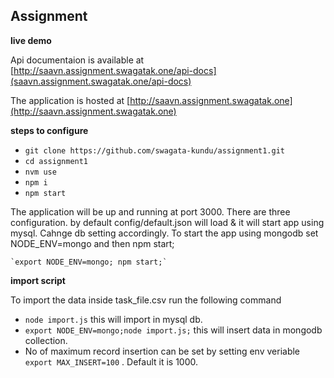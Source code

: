 ## Assignment

**live demo**

Api documentaion is available at [http://saavn.assignment.swagatak.one/api-docs](saavn.assignment.swagatak.one/api-docs)

The application is hosted at [http://saavn.assignment.swagatak.one](http://saavn.assignment.swagatak.one)


**steps to configure**

 - `git clone https://github.com/swagata-kundu/assignment1.git`
 - `cd assignment1`
 - `nvm use`
 - `npm i`
 - `npm start` 

The application will be up and running at port 3000. There are three configuration. by default config/default.json will load & it will start app using mysql. Cahnge db setting accordingly. To start the app using mongodb set NODE_ENV=mongo and then npm start;

    `export NODE_ENV=mongo; npm start;`

**import script**

To import the data inside task_file.csv run the following command

 - `node import.js` this will import in mysql db.
 - `export NODE_ENV=mongo;node import.js;` this will insert data in mongodb collection.
 - No of maximum record insertion can be set by setting env veriable `export MAX_INSERT=100` . Default it is 1000.

